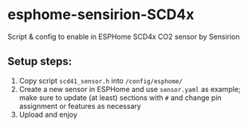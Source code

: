 # esphome-sensirion-SCD4x
Script &amp; config to enable in ESPHome SCD4x CO2 sensor by Sensirion

## Setup steps:
1. Copy script `scd41_sensor.h` into `/config/esphome/`
2. Create a new sensor in ESPHome and use `sensor.yaml` as example; make sure to update (at least) sections with `#` and change pin assignment or features as necessary
3. Upload and enjoy
